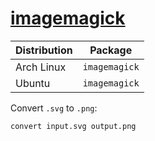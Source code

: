 # [imagemagick](https://github.com/ImageMagick/ImageMagick)

| Distribution | Package       |
| ------------ | ------------- |
| Arch Linux   | `imagemagick` |
| Ubuntu       | `imagemagick` |

Convert `.svg` to `.png`:

```sh
convert input.svg output.png
```
